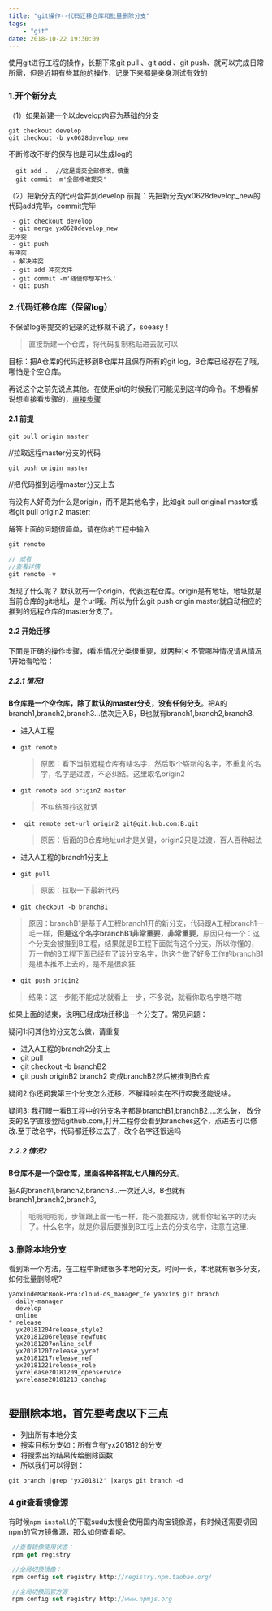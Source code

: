 ```yaml
---
title: "git操作--代码迁移仓库和批量删除分支"
tags: 
	- "git"
date: 2018-10-22 19:30:09
---
```


使用git进行工程的操作，长期下来git pull 、git add 、git push、就可以完成日常所需，但是近期有些其他的操作，记录下来都是亲身测试有效的

<!-- more -->

### 1.开个新分支
（1）如果新建一个以develop内容为基础的分支

```
git checkout develop 
git checkout -b yx0628develop_new

```


不断修改不断的保存也是可以生成log的


```
  git add .  //这是提交全部修改，慎重 
  git commit -m'全部修改提交'
```


（2）把新分支的代码合并到develop
 前提：先把新分支yx0628develop_new的代码add完毕，commit完毕
 


```
 - git checkout develop  
 - git merge yx0628develop_new
无冲突
 - git push 
有冲突
 - 解决冲突
 - git add 冲突文件
 - git commit -m'随便你想写什么'
 - git push 
```


### 2.代码迁移仓库（保留log）
不保留log等提交的记录的迁移就不说了，soeasy！
> 直接新建一个仓库，将代码复制粘贴进去就可以


目标：把A仓库的代码迁移到B仓库并且保存所有的git log，B仓库已经存在了哦，哪怕是个空仓库。

再说这个之前先说点其他。在使用git的时候我们可能见到这样的命令。不想看解说想直接看步骤的，[直接步骤](#1)

#### 2.1 前提


```
git pull origin master
```
 //拉取远程master分支的代码

```
git push origin master

```
 //把代码推到远程master分支上去

有没有人好奇为什么是origin，而不是其他名字，比如git pull original master或者git pull origin2 master;

解答上面的问题很简单，请在你的工程中输入


``` javascript
git remote

// 或者
//查看详情
git remote -v

```


发现了什么呢？
默认就有一个origin，代表远程仓库。origin是有地址，地址就是当前仓库的git地址，是个url哦。所以为什么git push origin master就自动相应的推到的远程仓库的master分支了。

#### 2.2 开始迁移

下面是正确的操作步骤，(看准情况分类很重要，就两种)<
不管哪种情况请从情况1开始看哈哈：

##### 2.2.1 情况1
**B仓库是一个空仓库，除了默认的master分支，没有任何分支**。把A的branch1,branch2,branch3...依次迁入B，B也就有branch1,branch2,branch3,

 - 进入A工程
 - `git remote   `  
    > 原因：看下当前远程仓库有啥名字，然后取个崭新的名字，不重复的名字，名字是过渡，不必纠结。这里取名origin2

 - `git remote add origin2 master`
    > 不纠结照抄这就话

 - ` git remote set-url origin2 git@git.hub.com:B.git`
    > 原因：后面的B仓库地址url才是关键，origin2只是过渡，百人百种起法

 -  进入A工程的branch1分支上
 - `git pull `
   > 原因：拉取一下最新代码

 -  `git checkout -b branchB1 `
 > 原因：branchB1是基于A工程branch1开的新分支，代码跟A工程branch1一毛一样，**但是这个名字branchB1非常重要，非常重要**，原因只有一个：这个分支会被推到B工程，结果就是B工程下面就有这个分支。所以你懂的，万一你的B工程下面已经有了该分支名字，你这个做了好多工作的branchB1是根本推不上去的，是不是很疯狂

 - `git push origin2`
 
 > 结果：这一步能不能成功就看上一步，不多说，就看你取名字瞎不瞎


如果上面的结束，说明已经成功迁移出一个分支了。常见问题：

疑问1:问其他的分支怎么做，请重复
 - 进入A工程的branch2分支上
 - git pull 
 - git checkout -b branchB2
 - git push originB2
branch2 变成branchB2然后被推到B仓库

疑问2:你还问我第三个分支怎么迁移，不解释啦实在不行哎我还能说啥。

疑问3: 我打眼一看B工程中的分支名字都是branchB1,branchB2....怎么破，
改分支的名字直接登陆github.com,打开工程你会看到branches这个，点进去可以修改.至于改名字，代码都迁移过去了，改个名字还很远吗

##### 2.2.2 情况2
**B仓库不是一个空仓库，里面各种各样乱七八糟的分支**。

把A的branch1,branch2,branch3...一次迁入B，B也就有branch1,branch2,branch3,

>呃呃呃呃呃，步骤跟上面一毛一样，能不能推成功，就看你起名字的功夫了。什么名字，就是你最后要推到B工程上去的分支名字，注意在这里.


### 3.删除本地分支

看到第一个方法，在工程中新建很多本地的分支，时间一长，本地就有很多分支，如何批量删除呢?


```
yaoxindeMacBook-Pro:cloud-os_manager_fe yaoxin$ git branch
  daily-manager
  develop
  online
* release
  yx20181204release_style2
  yx20181206release_newfunc
  yx20181207online_self
  yx20181207release_yyref
  yx20181217release_ref
  yx20181221release_role
  yxrelease20181209_openservice
  yxrelease20181213_canzhap
  
```

要删除本地，首先要考虑以下三点
- 
- 列出所有本地分支
- 搜索目标分支如：所有含有‘yx201812’的分支
- 将搜索出的结果传给删除函数
- 所以我们可以得到：


```
git branch |grep 'yx201812' |xargs git branch -d
```


### 4 git查看镜像源

有时候`npm install`的下载sudu太慢会使用国内淘宝镜像源，有时候还需要切回npm的官方镜像源，那么如何查看呢。

```javascript
 //查看镜像使用状态：
 npm get registry

 //全局切换镜像： 
 npm config set registry http://registry.npm.taobao.org/

 //全局切换回官方源  
 npm config set registry http://www.npmjs.org

```
 
